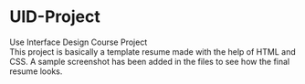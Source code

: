 # UID-Project
Use Interface Design Course Project  
This project is basically a template resume made with the help of HTML and CSS. A sample screenshot has been added in the files to see how the final resume looks.
